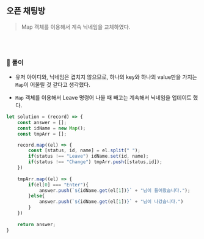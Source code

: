## 오픈 채팅방 
> Map 객체를 이용해서 계속 닉네임을 교체하였다.   
 
<br><br>
 
### 🔋 풀이    

- 유저 아이디와, 닉네임은 겹치지 않으므로, 하나의 key와 하나의 value만을 가지는 `Map`이 어울릴 것 같다고 생각했다.   

- `Map` 객체를 이용해서 Leave 명령어 나올 때 빼고는 계속해서 닉네임을 업데이트 했다.   


```javascript
let solution = (record) => {
    const answer = [];
    const idName = new Map();
    const tmpArr = [];

    record.map((el) => {
        const [status, id, name] = el.split(" ");
        if(status !== "Leave") idName.set(id, name);
        if(status !== "Change") tmpArr.push([status,id]);
    })    
    
    tmpArr.map((el) => {
        if(el[0] === "Enter"){
            answer.push(`${idName.get(el[1])}` + "님이 들어왔습니다.");
        }else{
            answer.push(`${idName.get(el[1])}` + "님이 나갔습니다.")
        }
    })
    
    return answer;
}
```